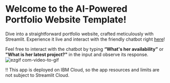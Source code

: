 # Welcome to the AI-Powered Portfolio Website Template!
Dive into a straightforward portfolio website, crafted meticulously with Streamlit. Experience it live and interact with the friendly chatbot right [here](https://portfolio-demo.xs6r134s1i6.us-east.codeengine.appdomain.cloud/)! 

Feel free to interact with the chatbot by typing **“What's her availability”** or **"What is her latest project?"** in the input and observe its response.
![ezgif com-video-to-gif](https://github.com/vicky-playground/portfolio-chat-demo/assets/90204593/59ca859c-d637-4c44-a167-791592882e49)

‼️ This app is deployed on IBM Cloud, so the app resources and limits are not subject to Streamlit Cloud.
